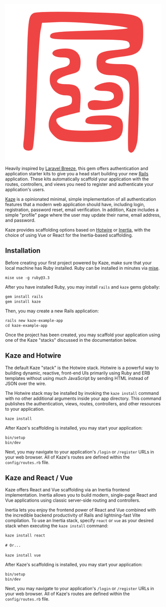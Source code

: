 <p align="center"><img src="/art/logo.svg" alt="Logo Kaze"></p>

Heavily inspired by [Laravel Breeze](https://github.com/laravel/breeze), this gem offers authentication and application starter kits to give you a head start building your new [Rails](https://rubyonrails.org) application. These kits automatically scaffold your application with the routes, controllers, and views you need to register and authenticate your application's users.

[Kaze](https://github.com/gtkvn/kaze) is a opinionated minimal, simple implementation of all authentication features that a modern web application should have, including login, registration, password reset, email verification. In addition, Kaze includes a simple "profile" page where the user may update their name, email address, and password.

Kaze provides scaffolding options based on [Hotwire](https://hotwired.dev) or [Inertia](https://inertiajs.com), with the choice of using Vue or React for the Inertia-based scaffolding.

## Installation

Before creating your first project powered by Kaze, make sure that your local machine has Ruby installed. Ruby can be installed in minutes via [mise](https://mise.jdx.dev).

```
mise use -g ruby@3.3
```

After you have installed Ruby, you may install `rails` and `kaze` gems globally:

```
gem install rails
gem install kaze
```

Then, you may create a new Rails application:

```
rails new kaze-example-app
cd kaze-example-app
```

Once the project has been created, you may scaffold your application using one of the Kaze "stacks" discussed in the documentation below.

## Kaze and Hotwire

The default Kaze "stack" is the Hotwire stack. Hotwire is a powerful way to building dynamic, reactive, front-end UIs primarily using Ruby and ERB templates without using much JavaScript by sending HTML instead of JSON over the wire.

The Hotwire stack may be installed by invoking the `kaze install` command with no other additional arguments inside your app directory. This command publishes the authentication, views, routes, controllers, and other resources to your application.

```
kaze install
```

After Kaze's scaffolding is installed, you may start your application:

```
bin/setup
bin/dev
```

Next, you may navigate to your application's `/login` or `/register` URLs in your web browser. All of Kaze's routes are defined within the `config/routes.rb` file.

## Kaze and React / Vue

Kaze offers React and Vue scaffolding via an Inertia frontend implementation. Inertia allows you to build modern, single-page React and Vue applications using classic server-side routing and controllers.

Inertia lets you enjoy the frontend power of React and Vue combined with the incredible backend productivity of Rails and lightning-fast Vite compilation. To use an Inertia stack, specify `react` or `vue` as your desired stack when executing the `kaze install` command:

```
kaze install react

# Or...

kaze install vue
```

After Kaze's scaffolding is installed, you may start your application:

```
bin/setup
bin/dev
```

Next, you may navigate to your application's `/login` or `/register` URLs in your web browser. All of Kaze's routes are defined within the `config/routes.rb` file.
